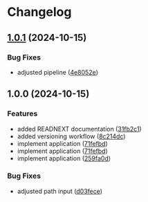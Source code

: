 # Changelog

## [1.0.1](https://github.com/MichielVanHerreweghe/releaseplease-test/compare/v1.0.0...v1.0.1) (2024-10-15)


### Bug Fixes

* adjusted pipeline ([4e8052e](https://github.com/MichielVanHerreweghe/releaseplease-test/commit/4e8052e8c2dd3de4832b4cff92d07ce52c5d0945))

## 1.0.0 (2024-10-15)


### Features

* added READNEXT documentation ([31fb2c1](https://github.com/MichielVanHerreweghe/releaseplease-test/commit/31fb2c16002695e46c938ef73bc2f4eade3e3e6c))
* added versioning workflow ([8c214dc](https://github.com/MichielVanHerreweghe/releaseplease-test/commit/8c214dccbad1f41fd82fb45be297659308b6ecff))
* implement application ([71fefbd](https://github.com/MichielVanHerreweghe/releaseplease-test/commit/71fefbd2541cf5354ac516a6e313aec1957e7994))
* implement application ([71fefbd](https://github.com/MichielVanHerreweghe/releaseplease-test/commit/71fefbd2541cf5354ac516a6e313aec1957e7994))
* implement application ([259fa0d](https://github.com/MichielVanHerreweghe/releaseplease-test/commit/259fa0d731bfd516eb6c2df6f4b0fc41b3ef1c1d))


### Bug Fixes

* adjusted path input ([d03fece](https://github.com/MichielVanHerreweghe/releaseplease-test/commit/d03fece82ef9042d63000c650b8484bd46ffaf23))
